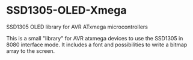 # SSD1305-OLED-Xmega
SSD1305 OLED library for AVR ATxmega microcontrollers

This is a small "library" for AVR atxmega devices to use the SSD1305 in 8080 interface mode.
It includes a font and possibilities to write a bitmap array to the screen.
